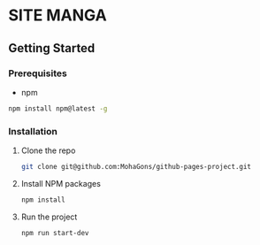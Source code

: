 # SITE MANGA

## Getting Started

### Prerequisites

 * npm
  ```sh
  npm install npm@latest -g
  ```

### Installation

1. Clone the repo
   ```sh
   git clone git@github.com:MohaGons/github-pages-project.git
   ```
3. Install NPM packages
   ```sh
   npm install
   ```
4. Run the project
   ```sh
   npm run start-dev
